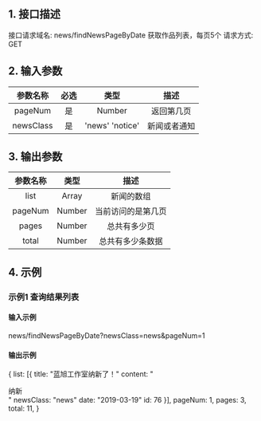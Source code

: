 ## 1. 接口描述
接口请求域名: news/findNewsPageByDate
获取作品列表，每页5个
请求方式: GET

## 2. 输入参数
| 参数名称  | 必选  |  类型  |         描述         |
| :-------: | :---: | :----: | :------------------: |
|  pageNum  |  是   | Number | 返回第几页 |
|  newsClass | 是 | 'news' 'notice'| 新闻或者通知 |

## 3. 输出参数
| 参数名称 |  类型  |        描述        |
| :------: | :----: | :----------------: |
|   list   | Array  |   新闻的数组   |
| pageNum  | Number | 当前访问的是第几页 |
|  pages   | Number |    总共有多少页    |
|  total   | Number |  总共有多少条数据  |

## 4. 示例

### 示例1 查询结果列表

#### 输入示例

news/findNewsPageByDate?newsClass=news&pageNum=1

#### 输出示例

{
    list: [{
            title: "蓝旭工作室纳新了！"
            content: "<div>纳新</div>"
            newsClass: "news"
            date: "2019-03-19"
            id: 76
    }],
    pageNum: 1,
    pages: 3,
    total: 11,
}
